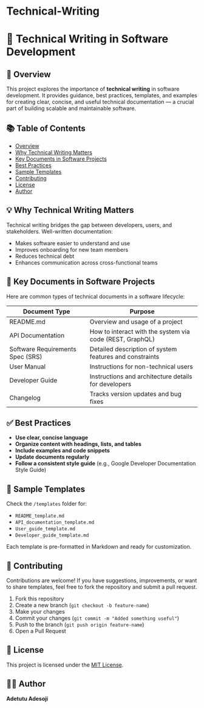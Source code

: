 # Technical-Writing
# 📝 Technical Writing in Software Development

## 📘 Overview

This project explores the importance of **technical writing** in software development. It provides guidance, best practices, templates, and examples for creating clear, concise, and useful technical documentation — a crucial part of building scalable and maintainable software.

## 📚 Table of Contents

- [Overview](#-overview)
- [Why Technical Writing Matters](#-why-technical-writing-matters)
- [Key Documents in Software Projects](#-key-documents-in-software-projects)
- [Best Practices](#-best-practices)
- [Sample Templates](#-sample-templates)
- [Contributing](#-contributing)
- [License](#-license)
- [Author](#-author)

## 💡 Why Technical Writing Matters

Technical writing bridges the gap between developers, users, and stakeholders. Well-written documentation:

- Makes software easier to understand and use
- Improves onboarding for new team members
- Reduces technical debt
- Enhances communication across cross-functional teams

## 📄 Key Documents in Software Projects

Here are common types of technical documents in a software lifecycle:

| Document Type        | Purpose                                                  |
|----------------------|-----------------------------------------------------------|
| README.md            | Overview and usage of a project                           |
| API Documentation    | How to interact with the system via code (REST, GraphQL) |
| Software Requirements Spec (SRS) | Detailed description of system features and constraints |
| User Manual          | Instructions for non-technical users                      |
| Developer Guide      | Instructions and architecture details for developers      |
| Changelog            | Tracks version updates and bug fixes                      |

## ✅ Best Practices

- **Use clear, concise language**
- **Organize content with headings, lists, and tables**
- **Include examples and code snippets**
- **Update documents regularly**
- **Follow a consistent style guide** (e.g., Google Developer Documentation Style Guide)

## 🧰 Sample Templates

Check the `/templates` folder for:

- `README_template.md`
- `API_documentation_template.md`
- `User_guide_template.md`
- `Developer_guide_template.md`

Each template is pre-formatted in Markdown and ready for customization.

## 🤝 Contributing

Contributions are welcome! If you have suggestions, improvements, or want to share templates, feel free to fork the repository and submit a pull request.

1. Fork this repository
2. Create a new branch (`git checkout -b feature-name`)
3. Make your changes
4. Commit your changes (`git commit -m "Added something useful"`)
5. Push to the branch (`git push origin feature-name`)
6. Open a Pull Request

## 📄 License

This project is licensed under the [MIT License](LICENSE).

## 👩‍💻 Author

**Adetutu Adesoji**  


